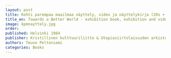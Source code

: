 ```yaml
---
layout: post
title: Kohti parempaa maailmaa näyttely, video ja näyttelykirja (20s + video 25min.)
title_en: Towards a Better World - exhibition book, exhibition and video on the Finnish Utopian Emigration
image: kpmnayttely.jpg
order: 
published: Helsinki 1984
publisher: Kristillinen kulttuuriliitto & Utopiasiirtolaisuuden arkisto & Sosiomedia Oy
authors: Teuvo Peltoniemi
categories: Books
---
```



